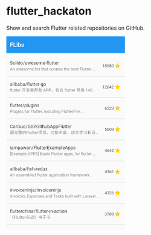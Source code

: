 # flutter_hackaton

Show and search Flutter related repositories on GitHub.

![](app.png?raw=true "Title")
